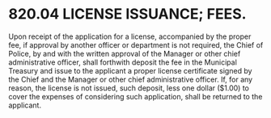820.04 LICENSE ISSUANCE; FEES.
==============================

Upon receipt of the application for a license, accompanied by the proper
fee, if approval by another officer or department is not required, the
Chief of Police, by and with the written approval of the Manager or
other chief administrative officer, shall forthwith deposit the fee in
the Municipal Treasury and issue to the applicant a proper license
certificate signed by the Chief and the Manager or other chief
administrative officer. If, for any reason, the license is not issued,
such deposit, less one dollar (\$1.00) to cover the expenses of
considering such application, shall be returned to the applicant.

